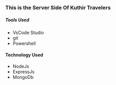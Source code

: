 

### This is the Server Side Of Kuthir Travelers

##### Tools Used

- VsCode Studio
- git
- Powershell

#### Technology Used
- NodeJs
- ExpressJs
- MongoDb
  

